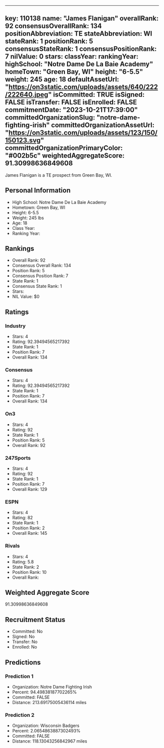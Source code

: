 ---
  key: 110138
  name: "James Flanigan"
  overallRank: 92
  consensusOverallRank: 134
  positionAbbreviation: TE
  stateAbbreviation: WI
  stateRank: 1
  positionRank: 5
  consensusStateRank: 1
  consensusPositionRank: 7
  nilValue: 0
  stars: 
  classYear: 
  rankingYear: 
  highSchool: "Notre Dame De La Baie Academy"
  homeTown: "Green Bay, WI"
  height: "6-5.5"
  weight: 245
  age: 18
  defaultAssetUrl: "https://on3static.com/uploads/assets/640/222/222640.jpeg"
  isCommitted: TRUE
  isSigned: FALSE
  isTransfer: FALSE
  isEnrolled: FALSE
  commitmentDate: "2023-10-21T17:39:00"
  committedOrganizationSlug: "notre-dame-fighting-irish"
  committedOrganizationAssetUrl: "https://on3static.com/uploads/assets/123/150/150123.svg"
  committedOrganizationPrimaryColor: "#002b5c"
  weightedAggregateScore: 91.30998636849608
  ---
  
  James Flanigan is a TE prospect from Green Bay, WI.
  
  ## Personal Information
  - High School: Notre Dame De La Baie Academy
  - Hometown: Green Bay, WI
  - Height: 6-5.5
  - Weight: 245 lbs
  - Age: 18
  - Class Year: 
  - Ranking Year: 
  
  ## Rankings
  - Overall Rank: 92
  - Consensus Overall Rank: 134
  - Position Rank: 5
  - Consensus Position Rank: 7
  - State Rank: 1
  - Consensus State Rank: 1
  - Stars: 
  - NIL Value: $0
  
  ## Ratings
  
  ### Industry
  - Stars: 4
  - Rating: 92.39494565217392
  - State Rank: 1
  - Position Rank: 7
  - Overall Rank: 134
  
  ### Consensus
  - Stars: 4
  - Rating: 92.39494565217392
  - State Rank: 1
  - Position Rank: 7
  - Overall Rank: 134
  
  ### On3
  - Stars: 4
  - Rating: 92
  - State Rank: 1
  - Position Rank: 5
  - Overall Rank: 92
  
  ### 247Sports
  - Stars: 4
  - Rating: 92
  - State Rank: 1
  - Position Rank: 7
  - Overall Rank: 129
  
  ### ESPN
  - Stars: 4
  - Rating: 82
  - State Rank: 1
  - Position Rank: 2
  - Overall Rank: 145
  
  ### Rivals
  - Stars: 4
  - Rating: 5.8
  - State Rank: 2
  - Position Rank: 10
  - Overall Rank: 
  
  ## Weighted Aggregate Score
  91.30998636849608
  
  ## Recruitment Status
  - Committed: No
  - Signed: No
  - Transfer: No
  - Enrolled: No
  
  
  
  ## Predictions
  
  ### Prediction 1
  - Organization: Notre Dame Fighting Irish
  - Percent: 94.49838187702265%
  - Committed: FALSE
  - Distance: 213.69175005436114 miles
  
  ### Prediction 2
  - Organization: Wisconsin Badgers
  - Percent: 2.0654863887302493%
  - Committed: FALSE
  - Distance: 118.13043256842967 miles
  